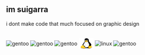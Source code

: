 ## im suigarra

i dont make code that much
focused on graphic design

<div style="display: inline_block"><br>
  <img align="center" alt="gentoo" height="30" width="40" src="https://cdn.jsdelivr.net/gh/devicons/devicon@latest/icons/lua/lua-original.svg">
  <img align="center" alt="gentoo" height="30" width="40" src="https://cdn.jsdelivr.net/gh/devicons/devicon@latest/icons/github/github-original.svg">
  <img align="center" alt="gentoo" height="30" width="40" src="https://cdn.jsdelivr.net/gh/devicons/devicon@latest/icons/nano/nano-plain.svg">
  <img align="center" alt="linux" height="30" width="40" src="https://raw.githubusercontent.com/devicons/devicon/master/icons/linux/linux-original.svg">
  <img align="center" alt="linux" height="30" width="40" src="https://cdn.jsdelivr.net/gh/devicons/devicon@latest/icons/android/android-plain.svg">
  <img align="center" alt="gentoo" height="30" width="40" src="https://cdn.jsdelivr.net/gh/devicons/devicon@latest/icons/bash/bash-original.svg">
</div>
